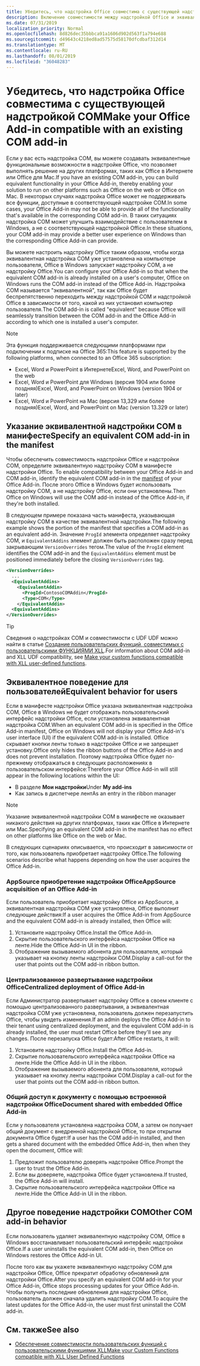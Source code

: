 ```yaml
---
title: Убедитесь, что надстройка Office совместима с существующей надстройкой COM
description: Включение совместимости между надстройкой Office и эквивалентной надстройкой COM
ms.date: 07/31/2019
localization_priority: Normal
ms.openlocfilehash: 8d826dec35bbbca91a1606d902d563f1a794e688
ms.sourcegitcommit: d49643c4218ed8ad57575d58170dfcdbaf312d14
ms.translationtype: MT
ms.contentlocale: ru-RU
ms.lasthandoff: 08/01/2019
ms.locfileid: "36048283"
---
```

# <a name="make-your-office-add-in-compatible-with-an-existing-com-add-in"></a><span data-ttu-id="3aaa5-103">Убедитесь, что надстройка Office совместима с существующей надстройкой COM</span><span class="sxs-lookup"><span data-stu-id="3aaa5-103">Make your Office Add-in compatible with an existing COM add-in</span></span>

<span data-ttu-id="3aaa5-104">Если у вас есть надстройка COM, вы можете создавать эквивалентные функциональные возможности в надстройке Office, что позволяет выполнять решение на других платформах, таких как Office в Интернете или Office для Mac.</span><span class="sxs-lookup"><span data-stu-id="3aaa5-104">If you have an existing COM add-in, you can build equivalent functionality in your Office Add-in, thereby enabling your solution to run on other platforms such as Office on the web or Office on Mac.</span></span> <span data-ttu-id="3aaa5-105">В некоторых случаях надстройка Office может не поддерживать все функции, доступные в соответствующей надстройке COM.</span><span class="sxs-lookup"><span data-stu-id="3aaa5-105">In some cases, your Office Add-in may not be able to provide all of the functionality that's available in the corresponding COM add-in.</span></span> <span data-ttu-id="3aaa5-106">В таких ситуациях надстройка COM может улучшить взаимодействие с пользователем в Windows, а не с соответствующей надстройкой Office.</span><span class="sxs-lookup"><span data-stu-id="3aaa5-106">In these situations, your COM add-in may provide a better user experience on Windows than the corresponding Office Add-in can provide.</span></span>

<span data-ttu-id="3aaa5-107">Вы можете настроить надстройку Office таким образом, чтобы когда эквивалентная надстройка COM уже установлена на компьютере пользователя, Office в Windows запускает надстройку COM, а не надстройку Office.</span><span class="sxs-lookup"><span data-stu-id="3aaa5-107">You can configure your Office Add-in so that when the equivalent COM add-in is already installed on a user's computer, Office on Windows runs the COM add-in instead of the Office Add-in.</span></span> <span data-ttu-id="3aaa5-108">Надстройка COM называется "эквивалентной", так как Office будет беспрепятственно переходить между надстройкой COM и надстройкой Office в зависимости от того, какой из них установил компьютер пользователя.</span><span class="sxs-lookup"><span data-stu-id="3aaa5-108">The COM add-in is called "equivalent" because Office will seamlessly transition between the COM add-in and the Office Add-in according to which one is installed a user's computer.</span></span>

> [!NOTE]
> <span data-ttu-id="3aaa5-109">Эта функция поддерживается следующими платформами при подключении к подписке на Office 365:</span><span class="sxs-lookup"><span data-stu-id="3aaa5-109">This feature is supported by the following platforms, when connected to an Office 365 subscription:</span></span>
> - <span data-ttu-id="3aaa5-110">Excel, Word и PowerPoint в Интернете</span><span class="sxs-lookup"><span data-stu-id="3aaa5-110">Excel, Word, and PowerPoint on the web</span></span>
> - <span data-ttu-id="3aaa5-111">Excel, Word и PowerPoint для Windows (версия 1904 или более поздняя)</span><span class="sxs-lookup"><span data-stu-id="3aaa5-111">Excel, Word, and PowerPoint on Windows (version 1904 or later)</span></span>
> - <span data-ttu-id="3aaa5-112">Excel, Word и PowerPoint на Mac (версия 13,329 или более поздняя)</span><span class="sxs-lookup"><span data-stu-id="3aaa5-112">Excel, Word, and PowerPoint on Mac (version 13.329 or later)</span></span>

## <a name="specify-an-equivalent-com-add-in-in-the-manifest"></a><span data-ttu-id="3aaa5-113">Указание эквивалентной надстройки COM в манифесте</span><span class="sxs-lookup"><span data-stu-id="3aaa5-113">Specify an equivalent COM add-in in the manifest</span></span>

<span data-ttu-id="3aaa5-114">Чтобы обеспечить совместимость надстройки Office и надстройки COM, определите эквивалентную надстройку COM в манифесте надстройки Office. [](add-in-manifests.md)</span><span class="sxs-lookup"><span data-stu-id="3aaa5-114">To enable compatibility between your Office Add-in and COM add-in, identify the equivalent COM add-in in the [manifest](add-in-manifests.md) of your Office Add-in.</span></span> <span data-ttu-id="3aaa5-115">После этого Office в Windows будет использовать надстройку COM, а не надстройку Office, если они установлены.</span><span class="sxs-lookup"><span data-stu-id="3aaa5-115">Then Office on Windows will use the COM add-in instead of the Office Add-in, if they're both installed.</span></span>

<span data-ttu-id="3aaa5-116">В следующем примере показана часть манифеста, указывающая надстройку COM в качестве эквивалентной надстройки.</span><span class="sxs-lookup"><span data-stu-id="3aaa5-116">The following example shows the portion of the manifest that specifies a COM add-in as an equivalent add-in.</span></span> <span data-ttu-id="3aaa5-117">Значение `ProgId` элемента определяет надстройку COM, и `EquivalentAddins` элемент должен быть расположен сразу перед закрывающим `VersionOverrides` тегом.</span><span class="sxs-lookup"><span data-stu-id="3aaa5-117">The value of the `ProgId` element identifies the COM add-in and the `EquivalentAddins` element must be positioned immediately before the closing `VersionOverrides` tag.</span></span>

```xml
<VersionOverrides>
  ...
  <EquivalentAddins>
    <EquivalentAddin>
      <ProgId>ContosoCOMAddin</ProgId>
      <Type>COM</Type>
    </EquivalentAddin>
  <EquivalentAddins>
</VersionOverrides>
```

> [!TIP]
> <span data-ttu-id="3aaa5-118">Сведения о надстройках COM и совместимости с UDF UDF можно найти в статье [Создание пользовательских функций, совместимых с пользовательскими ФУНКЦИЯМИ XLL](../excel/make-custom-functions-compatible-with-xll-udf.md).</span><span class="sxs-lookup"><span data-stu-id="3aaa5-118">For information about COM add-in and XLL UDF compatibility, see [Make your custom functions compatible with XLL user-defined functions](../excel/make-custom-functions-compatible-with-xll-udf.md).</span></span>

## <a name="equivalent-behavior-for-users"></a><span data-ttu-id="3aaa5-119">Эквивалентное поведение для пользователей</span><span class="sxs-lookup"><span data-stu-id="3aaa5-119">Equivalent behavior for users</span></span>

<span data-ttu-id="3aaa5-120">Если в манифесте надстройки Office указана эквивалентная надстройка COM, Office в Windows не будет отображать пользовательский интерфейс надстройки Office, если установлена эквивалентная надстройка COM.</span><span class="sxs-lookup"><span data-stu-id="3aaa5-120">When an equivalent COM add-in is specified in the Office Add-in manifest, Office on Windows will not display your Office Add-in's user interface (UI) if the equivalent COM add-in is installed.</span></span> <span data-ttu-id="3aaa5-121">Office скрывает кнопки ленты только в надстройке Office и не запрещает установку.</span><span class="sxs-lookup"><span data-stu-id="3aaa5-121">Office only hides the ribbon buttons of the Office Add-in and does not prevent installation.</span></span> <span data-ttu-id="3aaa5-122">Поэтому надстройка Office будет по-прежнему отображаться в следующих расположениях в пользовательском интерфейсе:</span><span class="sxs-lookup"><span data-stu-id="3aaa5-122">Therefore your Office Add-in will still appear in the following locations within the UI:</span></span>

- <span data-ttu-id="3aaa5-123">В разделе **Мои надстройки**</span><span class="sxs-lookup"><span data-stu-id="3aaa5-123">Under **My add-ins**</span></span>
- <span data-ttu-id="3aaa5-124">Как запись в диспетчере лент</span><span class="sxs-lookup"><span data-stu-id="3aaa5-124">As an entry in the ribbon manager</span></span>

> [!NOTE]
> <span data-ttu-id="3aaa5-125">Указание эквивалентной надстройки COM в манифесте не оказывает никакого действия на других платформах, таких как Office в Интернете или Mac.</span><span class="sxs-lookup"><span data-stu-id="3aaa5-125">Specifying an equivalent COM add-in in the manifest has no effect on other platforms like Office on the web or Mac.</span></span>

<span data-ttu-id="3aaa5-126">В следующих сценариях описывается, что происходит в зависимости от того, как пользователь приобретает надстройку Office.</span><span class="sxs-lookup"><span data-stu-id="3aaa5-126">The following scenarios describe what happens depending on how the user acquires the Office Add-in.</span></span>

### <a name="appsource-acquisition-of-an-office-add-in"></a><span data-ttu-id="3aaa5-127">AppSource приобретение надстройки Office</span><span class="sxs-lookup"><span data-stu-id="3aaa5-127">AppSource acquisition of an Office Add-in</span></span>

<span data-ttu-id="3aaa5-128">Если пользователь приобретает надстройку Office из AppSource, а эквивалентная надстройка COM уже установлена, Office выполнит следующие действия:</span><span class="sxs-lookup"><span data-stu-id="3aaa5-128">If a user acquires the Office Add-in from AppSource and the equivalent COM add-in is already installed, then Office will:</span></span>

1. <span data-ttu-id="3aaa5-129">Установите надстройку Office.</span><span class="sxs-lookup"><span data-stu-id="3aaa5-129">Install the Office Add-in.</span></span>
2. <span data-ttu-id="3aaa5-130">Скрытие пользовательского интерфейса надстройки Office на ленте.</span><span class="sxs-lookup"><span data-stu-id="3aaa5-130">Hide the Office Add-in UI in the ribbon.</span></span>
3. <span data-ttu-id="3aaa5-131">Отображение вызываемого абонента для пользователя, который указывает на кнопку ленты надстройки COM.</span><span class="sxs-lookup"><span data-stu-id="3aaa5-131">Display a call-out for the user that points out the COM add-in ribbon button.</span></span>

### <a name="centralized-deployment-of-office-add-in"></a><span data-ttu-id="3aaa5-132">Централизованное развертывание надстройки Office</span><span class="sxs-lookup"><span data-stu-id="3aaa5-132">Centralized deployment of Office Add-in</span></span>

<span data-ttu-id="3aaa5-133">Если Администратор развертывает надстройку Office в своем клиенте с помощью централизованного развертывания, а эквивалентная надстройка COM уже установлена, пользователь должен перезапустить Office, чтобы увидеть изменения.</span><span class="sxs-lookup"><span data-stu-id="3aaa5-133">If an admin deploys the Office Add-in to their tenant using centralized deployment, and the equivalent COM add-in is already installed, the user must restart Office before they'll see any changes.</span></span> <span data-ttu-id="3aaa5-134">После перезапуска Office будет:</span><span class="sxs-lookup"><span data-stu-id="3aaa5-134">After Office restarts, it will:</span></span>

1. <span data-ttu-id="3aaa5-135">Установите надстройку Office.</span><span class="sxs-lookup"><span data-stu-id="3aaa5-135">Install the Office Add-in.</span></span>
2. <span data-ttu-id="3aaa5-136">Скрытие пользовательского интерфейса надстройки Office на ленте.</span><span class="sxs-lookup"><span data-stu-id="3aaa5-136">Hide the Office Add-in UI in the ribbon.</span></span>
3. <span data-ttu-id="3aaa5-137">Отображение вызываемого абонента для пользователя, который указывает на кнопку ленты надстройки COM.</span><span class="sxs-lookup"><span data-stu-id="3aaa5-137">Display a call-out for the user that points out the COM add-in ribbon button.</span></span>

### <a name="document-shared-with-embedded-office-add-in"></a><span data-ttu-id="3aaa5-138">Общий доступ к документу с помощью встроенной надстройки Office</span><span class="sxs-lookup"><span data-stu-id="3aaa5-138">Document shared with embedded Office Add-in</span></span>

<span data-ttu-id="3aaa5-139">Если у пользователя установлена надстройка COM, а затем он получает общий документ с внедренной надстройкой Office, то при открытии документа Office будет:</span><span class="sxs-lookup"><span data-stu-id="3aaa5-139">If a user has the COM add-in installed, and then gets a shared document with the embedded Office Add-in, then when they open the document, Office will:</span></span>

1. <span data-ttu-id="3aaa5-140">Предложит пользователю доверять надстройке Office.</span><span class="sxs-lookup"><span data-stu-id="3aaa5-140">Prompt the user to trust the Office Add-in.</span></span>
2. <span data-ttu-id="3aaa5-141">Если вы доверяете, надстройка Office будет установлена.</span><span class="sxs-lookup"><span data-stu-id="3aaa5-141">If trusted, the Office Add-in will install.</span></span>
3. <span data-ttu-id="3aaa5-142">Скрытие пользовательского интерфейса надстройки Office на ленте.</span><span class="sxs-lookup"><span data-stu-id="3aaa5-142">Hide the Office Add-in UI in the ribbon.</span></span>

## <a name="other-com-add-in-behavior"></a><span data-ttu-id="3aaa5-143">Другое поведение надстройки COM</span><span class="sxs-lookup"><span data-stu-id="3aaa5-143">Other COM add-in behavior</span></span>

<span data-ttu-id="3aaa5-144">Если пользователь удаляет эквивалентную надстройку COM, Office в Windows восстанавливает пользовательский интерфейс надстройки Office.</span><span class="sxs-lookup"><span data-stu-id="3aaa5-144">If a user uninstalls the equivalent COM add-in, then Office on Windows restores the Office Add-in UI.</span></span>

<span data-ttu-id="3aaa5-145">После того как вы укажете эквивалентную надстройку COM для надстройки Office, Office прекратит обработку обновлений для надстройки Office.</span><span class="sxs-lookup"><span data-stu-id="3aaa5-145">After you specify an equivalent COM add-in for your Office Add-in, Office stops processing updates for your Office Add-in.</span></span> <span data-ttu-id="3aaa5-146">Чтобы получить последние обновления для надстройки Office, пользователь должен сначала удалить надстройку COM.</span><span class="sxs-lookup"><span data-stu-id="3aaa5-146">To acquire the latest updates for the Office Add-in, the user must first uninstall the COM add-in.</span></span>

## <a name="see-also"></a><span data-ttu-id="3aaa5-147">См. также</span><span class="sxs-lookup"><span data-stu-id="3aaa5-147">See also</span></span>

- [<span data-ttu-id="3aaa5-148">Обеспечение совместимости пользовательских функций с пользовательскими функциями XLL</span><span class="sxs-lookup"><span data-stu-id="3aaa5-148">Make your Custom Functions compatible with XLL User Defined Functions</span></span>](../excel/make-custom-functions-compatible-with-xll-udf.md)
